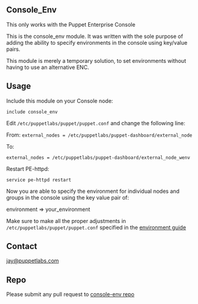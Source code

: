 Console_Env
-------
This only works with the Puppet Enterprise Console

This is the console_env module. It was written with the sole purpose of adding the ability to specify environments in the console using key/value pairs.

This module is merely a temporary solution, to set environments without having to use an alternative ENC.

Usage
-------
Include this module on your Console node:

`include console_env`

Edit `/etc/puppetlabs/puppet/puppet.conf` and change the following line:

From:
`external_nodes = /etc/puppetlabs/puppet-dashboard/external_node`

To:

`external_nodes = /etc/puppetlabs/puppet-dashboard/external_node_wenv`


Restart PE-httpd:

`service pe-httpd restart`

Now you are able to specify the environment for individual nodes and groups in the console using the key value pair of:

environment => your_environment

Make sure to make all the proper adjustments in `/etc/puppetlabs/puppet/puppet.conf` specified in the [environment guide](http://docs.puppetlabs.com/guides/environment.html)


Contact
-------
jay@puppetlabs.com

Repo
-------

Please submit any pull request to [console-env repo](https://github.com/revhazroot/console-env/)
